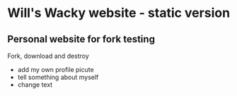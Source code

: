 # Will's Wacky website - static version
## Personal website for fork testing

Fork, download and destroy

 - add my own profile picute
 - tell something about myself
 - change text

